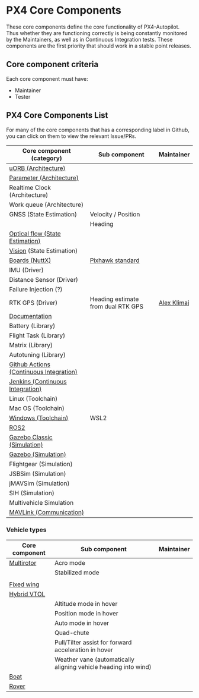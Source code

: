 # PX4 Core Components

These core components define the core functionality of PX4-Autopilot. Thus whether they are functioning correctly is being constantly monitored by the Maintainers, as well as in Continuous Integration tests. These components are the first priority that should work in a stable point releases.

## Core component criteria

Each core component must have:
- Maintainer
- Tester

## PX4 Core Components List

For many of the core components that has a corresponding label in Github, you can click on them to view the relevant Issue/PRs.

| Core component (category) | Sub component | Maintainer |
|---|---|---|
| [uORB (Architecture)](https://github.com/PX4/PX4-Autopilot/issues?q=label%3AUorb+) |  |  |
| [Parameter (Architecture)](https://github.com/PX4/PX4-Autopilot/issues?q=label%3AParameter+) |  |  |
| Realtime Clock (Architecture) |  |  |
| Work queue (Architecture) |  |  |
| GNSS (State Estimation) | Velocity / Position |  |  |
|  | Heading |  |
| [Optical flow (State Estimation)](https://github.com/PX4/PX4-Autopilot/issues?q=label%3A%22Optical+flow+%F0%9F%91%81%EF%B8%8F%E2%80%8D%F0%9F%97%A8%EF%B8%8F%22) |  |  |
| [Vision](https://github.com/PX4/PX4-Autopilot/issues?q=label%3Avision) (State Estimation) |  |  |
| [Boards (NuttX)](https://github.com/PX4/PX4-Autopilot/issues?q=label%3A%22Boards+%28flight+controller%29+%F0%9F%8D%AB%22+) | [Pixhawk standard](https://github.com/PX4/PX4-Autopilot/issues?q=label%3Apixhawk) |  |
| IMU (Driver) |  |  |
| Distance Sensor (Driver) |  |  |
| Failure Injection (?) |  |  |
| RTK GPS (Driver) | Heading estimate from dual RTK GPS | [Alex Klimaj](https://github.com/AlexKlimaj) |  |
| [Documentation](https://github.com/PX4/PX4-Autopilot/issues?q=label%3A%22Documentation+%F0%9F%93%91%22) |  |  |
| Battery (Library) |  |  |
| Flight Task (Library) |  |  |
| Matrix (Library) |  |  |
| Autotuning (Library) |  |  |
| [Github Actions (Continuous Integration)](https://github.com/PX4/PX4-Autopilot/issues?q=label%3A%22CI+%F0%9F%A4%96%22) |  |  |
| [Jenkins (Continuous Integration)](https://github.com/PX4/PX4-Autopilot/issues?q=label%3Ajenkins-ci) |  |  |
| Linux (Toolchain) |  |  |
| Mac OS (Toolchain) |  |  |
| [Windows (Toolchain)](https://github.com/PX4/PX4-Autopilot/issues?q=label%3Awindows) | WSL2 |  |  |
| [ROS2](https://github.com/PX4/PX4-Autopilot/issues?q=label%3AROS2) |  |  |
| [Gazebo Classic (Simulation)](https://github.com/PX4/PX4-Autopilot/issues?q=label%3A%22gazebo+classic%22) |  |  |
| [Gazebo (Simulation)](https://github.com/PX4/PX4-Autopilot/issues?q=label%3Agazebo) |  |  |
| Flightgear (Simulation) |  |  |
| JSBSim (Simulation) |  |  |
| jMAVSim (Simulation) |  |  |
| SIH (Simulation) |  |  |
| Multivehicle Simulation |  |  |
| [MAVLink (Communication)](https://github.com/PX4/PX4-Autopilot/issues?q=label%3A%22Communication+%28MAVLink%29+%F0%9F%93%A1%22) | | |

### Vehicle types

| Core component | Sub component | Maintainer |
|---|---|---|
| [Multirotor](https://github.com/PX4/PX4-Autopilot/issues?q=label%3A%22Multirotor+%F0%9F%9B%B8%22) | Acro mode |  |
|  | Stabilized mode |  |
|  |  |
| [Fixed wing](https://github.com/PX4/PX4-Autopilot/issues?q=label%3A%22Fixed+Wing+%F0%9F%9B%A9%EF%B8%8F%22) |  |
| [Hybrid VTOL](https://github.com/PX4/PX4-Autopilot/issues?q=label%3A%22Hybrid+VTOL+%F0%9F%9B%A9%EF%B8%8F%F0%9F%9A%81%22) |  |
|  | Altitude mode in hover |
|  | Position mode in hover |
|  | Auto mode in hover |  |
|  | Quad-chute |  |
|  | Pull/Tilter assist for forward acceleration in hover |  |
|  | Weather vane (automatically aligning vehicle heading into wind) |  |
| [Boat](https://github.com/PX4/PX4-Autopilot/issues?q=label%3A%22Boat+%F0%9F%9A%A4%22) |  |  |
| [Rover](https://github.com/PX4/PX4-Autopilot/issues?q=label%3A%22Rover+%F0%9F%9A%99%22) |  |  |